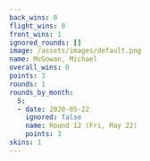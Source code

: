 ```yaml
---
back_wins: 0
flight_wins: 0
front_wins: 1
ignored_rounds: []
image: /assets/images/default.png
name: McGowan, Michael
overall_wins: 0
points: 3
rounds: 1
rounds_by_month:
  5:
  - date: 2020-05-22
    ignored: false
    name: Round 12 (Fri, May 22)
    points: 3
skins: 1
---
```

